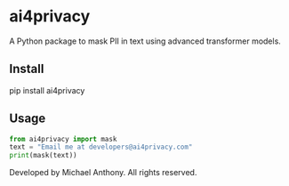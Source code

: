 # ai4privacy
A Python package to mask PII in text using advanced transformer models.

## Install
pip install ai4privacy

## Usage
```python
from ai4privacy import mask
text = "Email me at developers@ai4privacy.com"
print(mask(text))  
```
Developed by Michael Anthony. All rights reserved.